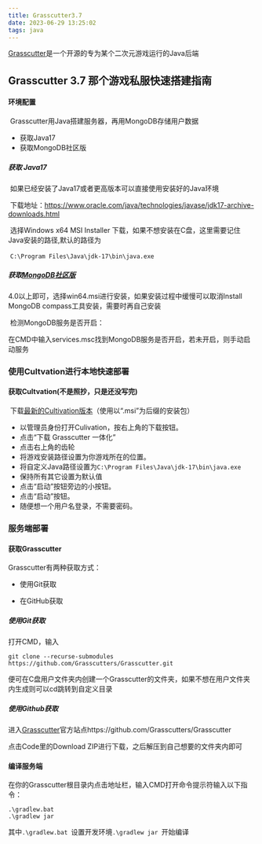 ```yaml
---
title: Grasscutter3.7
date: 2023-06-29 13:25:02
tags: java
---
```


[Grasscutter](https://github.com/Grasscutters/Grasscutter)是一个开源的专为某个二次元游戏运行的Java后端

## Grasscutter 3.7 那个游戏私服快速搭建指南

#### 环境配置

​	Grasscutter用Java搭建服务器，再用MongoDB存储用户数据

- 获取Java17
- 获取MongoDB社区版

##### 	获取 Java17

​		如果已经安装了Java17或者更高版本可以直接使用安装好的Java环境

​		下载地址：https://www.oracle.com/java/technologies/javase/jdk17-archive-downloads.html

​		选择Windows x64 MSI Installer 下载，如果不想安装在C盘，这里需要记住Java安装的路径,默认的路径为

​		`C:\Program Files\Java\jdk-17\bin\java.exe`

##### 	获取[MongoDB社区版](https://www.mongodb.com/try/download/community)

​		4.0以上即可，选择win64.msi进行安装，如果安装过程中缓慢可以取消Install MongoDB compass工具安装，需要时再自己安装

​		检测MongoDB服务是否开启：

​		在CMD中输入services.msc找到MongoDB服务是否开启，若未开启，则手动启动服务

### 使用Cultvation进行本地快速部署

#### 获取Cultvation(不是照抄，只是还没写完)

​		下载[最新的Cultivation版本](https://github.com/Grasscutters/Cultivation/releases/latest)（使用以“.msi”为后缀的安装包）

- 以管理员身份打开Culivation，按右上角的下载按钮。
- 点击“下载 Grasscutter 一体化”
- 点击右上角的齿轮
- 将游戏安装路径设置为你游戏所在的位置。
- 将自定义Java路径设置为`C:\Program Files\Java\jdk-17\bin\java.exe`
- 保持所有其它设置为默认值
- 点击“启动”按钮旁边的小按钮。
- 点击“启动”按钮。
- 随便想一个用户名登录，不需要密码。

### 服务端部署

#### 获取Grasscutter

Grasscutter有两种获取方式：

- 使用Git获取

- 在GitHub获取

##### 使用Git获取

打开CMD，输入

`git clone --recurse-submodules https://github.com/Grasscutters/Grasscutter.git`

便可在C盘用户文件夹内创建一个Grasscutter的文件夹，如果不想在用户文件夹内生成则可以cd跳转到自定义目录

##### 使用Github获取

进入[Grasscutter](https://github.com/Grasscutters/Grasscutter)官方站点https://github.com/Grasscutters/Grasscutter

点击Code里的Download ZIP进行下载，之后解压到自己想要的文件夹内即可

#### 编译服务端

在你的Grasscutter根目录内点击地址栏，输入CMD打开命令提示符输入以下指令：

```
.\gradlew.bat 
.\gradlew jar 
```

其中`.\gradlew.bat `设置开发环境`.\gradlew jar `开始编译
